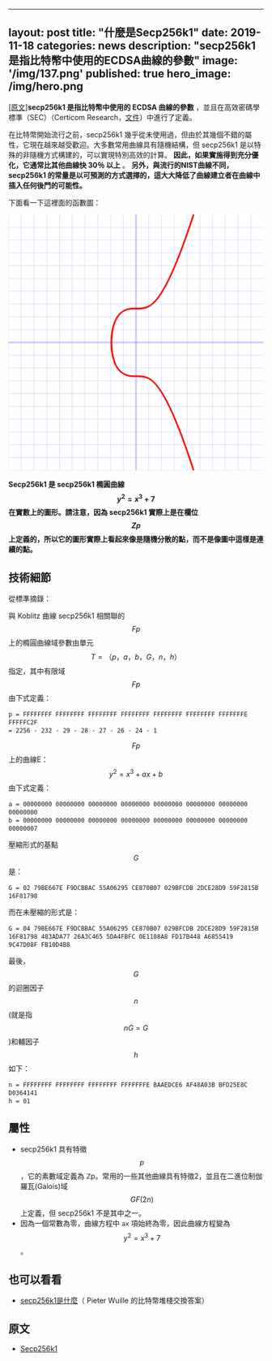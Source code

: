 
---
layout: post
title:  "什麼是Secp256k1"
date:   2019-11-18
categories: news
description: "secp256k1是指比特幣中使用的ECDSA曲線的參數"
image: '/img/137.png'
published: true
hero_image: /img/hero.png
---

[[原文]](http://gavinzhang.work/blockchain/比特币/什么是Secp256k1)**secp256k1 是指比特幣中使用的 ECDSA 曲線的參數** ，並且在高效密碼學標準（SEC）（Certicom Research，[文件](http://www.secg.org/sec2-v2.pdf)）中進行了定義。

<script type="text/javascript" src="http://cdn.mathjax.org/mathjax/latest/MathJax.js?config=default"></script>

在比特幣開始流行之前，secp256k1 幾乎從未使用過，但由於其幾個不錯的屬性，它現在越來越受歡迎。大多數常用曲線具有隨機結構，但 secp256k1 是以特殊的非隨機方式構建的，可以實現特別高效的計算。 **因此，如果實施得到充分優化，它通常比其他曲線快 30％ 以上** 。 **另外，與流行的NIST曲線不同，secp256k1 的常量是以可預測的方式選擇的，這大大降低了曲線建立者在曲線中插入任何後門的可能性。**

下面看一下這裡面的函數圖：

![](/img/136.png)

**Secp256k1 是 secp256k1 橢圓曲線$$y^2 = x^3 + 7$$在實數上的圖形。請注意，因為 secp256k1 實際上是在欄位$$Zp$$上定義的，所以它的圖形實際上看起來像是隨機分散的點，而不是像圖中這樣是連續的點。**

## 技術細節

從標準摘錄：

與 Koblitz 曲線 secp256k1 相關聯的$$Fp$$上的橢圓曲線域參數由單元$$T=（p，a，b，G，n，h）$$指定，其中有限域$$Fp$$由下式定義：

```
p = FFFFFFFF FFFFFFFF FFFFFFFF FFFFFFFF FFFFFFFF FFFFFFFF FFFFFFFE FFFFFC2F
= 2256 - 232 - 29 - 28 - 27 - 26 - 24 - 1
```

$$Fp$$上的曲線E：$$y^2 = x^3 + ax + b$$由下式定義：

```
a = 00000000 00000000 00000000 00000000 00000000 00000000 00000000 00000000
b = 00000000 00000000 00000000 00000000 00000000 00000000 00000000 00000007
```

壓縮形式的基點$$G$$是：

```
G = 02 79BE667E F9DCBBAC 55A06295 CE870B07 029BFCDB 2DCE28D9 59F2815B 16F81798
```

而在未壓縮的形式是：

```
G = 04 79BE667E F9DCBBAC 55A06295 CE870B07 029BFCDB 2DCE28D9 59F2815B 16F81798 483ADA77 26A3C465 5DA4FBFC 0E1108A8 FD17B448 A6855419 9C47D08F FB10D4B8
```

最後，$$G$$的迴圈因子$$n$$(就是指$$nG=G$$)和輔因子$$h$$如下：

```
n = FFFFFFFF FFFFFFFF FFFFFFFF FFFFFFFE BAAEDCE6 AF48A03B BFD25E8C D0364141
h = 01
```

## 屬性

* secp256k1 具有特徵$$p$$，它的素數域定義為 ℤp。常用的一些其他曲線具有特徵2，並且在二進位制伽羅瓦(Galois)域$$GF(2n)$$上定義，但 secp256k1 不是其中之一。
* 因為一個常數為零，曲線方程中 `ax` 項始終為零，因此曲線方程變為$$y^2 = x^3 + 7$$。

## 也可以看看

* [secp256k1是什麼](https://bitcoin.stackexchange.com/questions/21907/what-does-the-curve-used-in-bitcoin-secp256k1-look-like)（ Pieter Wuille 的比特幣堆棧交換答案）

## 原文

* [Secp256k1](https://en.bitcoin.it/wiki/Secp256k1)